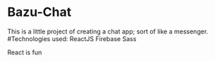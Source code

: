 # Bazu-Chat
This is a little project of creating a chat app; sort of like a messenger.
#Technologies used:
  ReactJS
  Firebase
  Sass
  
React is fun
